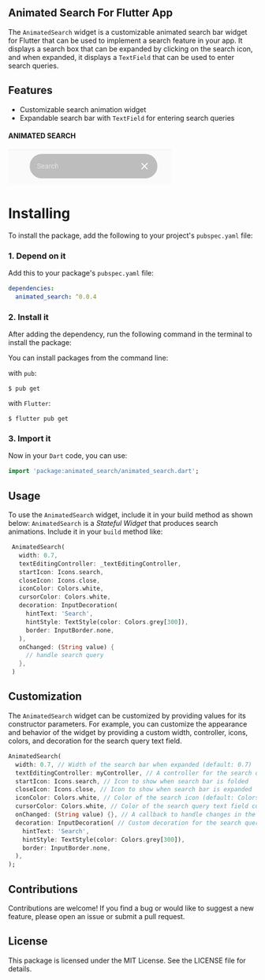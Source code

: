 <!--
This README describes the package. If you publish this package to pub.dev,
this README's contents appear on the landing page for your package.

For information about how to write a good package README, see the guide for
[writing package pages](https://dart.dev/guides/libraries/writing-package-pages).

For general information about developing packages, see the Dart guide for
[creating packages](https://dart.dev/guides/libraries/create-library-packages)
and the Flutter guide for
[developing packages and plugins](https://flutter.dev/developing-packages).
-->

## Animated Search For Flutter App

The `AnimatedSearch` widget is a customizable animated search bar widget for Flutter that can be used to implement a search feature in your app. It displays a search box that can be expanded by clicking on the search icon, and when expanded, it displays a `TextField` that can be used to enter search queries.


## Features

- Customizable search animation widget
- Expandable search bar with `TextField` for entering search queries

#### ANIMATED SEARCH
<img src="./screenshot/Screenshot.png">

# Installing
To install the package, add the following to your project's `pubspec.yaml` file:

### 1. Depend on it
Add this to your package's `pubspec.yaml` file:

```yaml
dependencies:
  animated_search: ^0.0.4
```

### 2. Install it
After adding the dependency, run the following command in the terminal to install the package:

You can install packages from the command line:

with `pub`:

```
$ pub get
```

with `Flutter`:

```
$ flutter pub get
```

### 3. Import it

Now in your `Dart` code, you can use:

```dart
import 'package:animated_search/animated_search.dart';
```

## Usage
To use the `AnimatedSearch` widget, include it in your build method as shown below:
`AnimatedSearch` is a _Stateful Widget_ that produces search animations.
Include it in your `build` method like:

```dart
 AnimatedSearch(
   width: 0.7,
   textEditingController: _textEditingController,
   startIcon: Icons.search,
   closeIcon: Icons.close,
   iconColor: Colors.white,
   cursorColor: Colors.white,
   decoration: InputDecoration(
     hintText: 'Search',
     hintStyle: TextStyle(color: Colors.grey[300]),
     border: InputBorder.none,
   ),
   onChanged: (String value) {
     // handle search query
   },
 )
```
## Customization
The `AnimatedSearch` widget can be customized by providing values for its constructor parameters. For example, you can customize the appearance and behavior of the widget by providing a custom width, controller, icons, colors, and decoration for the search query text field.


```dart
AnimatedSearch(
  width: 0.7, // Width of the search bar when expanded (default: 0.7)
  textEditingController: myController, // A controller for the search query text field
  startIcon: Icons.search, // Icon to show when search bar is folded
  closeIcon: Icons.close, // Icon to show when search bar is expanded
  iconColor: Colors.white, // Color of the search icon (default: Colors.white)
  cursorColor: Colors.white, // Color of the search query text field cursor (default: Colors.white)
  onChanged: (String value) {}, // A callback to handle changes in the search query text field
  decoration: InputDecoration( // Custom decoration for the search query text field
    hintText: 'Search',
    hintStyle: TextStyle(color: Colors.grey[300]),
    border: InputBorder.none,
  ),
);

```


## Contributions

Contributions are welcome! If you find a bug or would like to suggest a new feature, please open an issue or submit a pull request.

## License
This package is licensed under the MIT License. See the LICENSE file for details.


